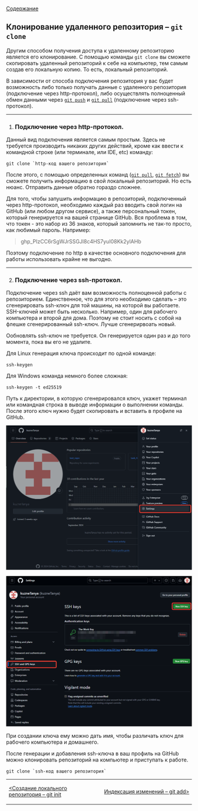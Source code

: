 [Содержание](./readme.md)

## Клонирование удаленного репозитория – `git clone`

Другим способом получения доступа к удаленному репозиторию является его клонирование. C помощью команды `git clone` вы сможете скопировать удаленный репозиторий к себе на компьютер, тем самым создав его локальную копию. То есть, локальный репозиторий.

В зависимости от способа подключения репозитория у вас будет возможность либо только получать данные с удаленного репозитория (подключение через http-протокол), либо осуществлять полноценный обмен данными через [`git push`](./push.md) и [`git pull`](./pull.md) (подключение через ssh-протокол).

***
1. ### Подключение через http-протокол.

Данный вид подключения является самым простым. Здесь не требуется производить никаких других действий, кроме как ввести к командной строке (или терминале, или IDE, etc) команду:

```
git clone `http-код вашего репозитория`
```

После этого, с помощью определенных команд ([`git pull`](./pull.md), [`git fetch`](./fetch.md)) вы сможете получить информацию в свой локальный репозиторий. Но есть нюанс. Отправить данные обратно гораздо сложнее.

Для того, чтобы запушить информацию в репозиторий, подключенный через http-протокол, необходимо каждый раз вводить свой логин на GitHub (или любом другом сервисе), а также персональный токен, который генерируется на вашей странице GitHub. Вся проблема в том, что токен - это набор из 36 знаков, который запомнить не так-то просто, как любимый пароль. Например:

>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

Поэтому подключение по http в качестве основного подключения для работы использовать крайне не выгодно.

***

2. ### Подключение через ssh-протокол.

Подключение через ssh даёт вам возможность полноценной работы с репозиторием. Единственное, что для этого необходимо сделать – это сгенерировать ssh-ключ для той машины, на которой вы работаете. SSH-ключей может быть несколько. Например, один для рабочего компьютера и второй для дома. Поэтому не стоит носить с собой на флешке сгенерированный ssh-ключ. Лучше сгенерирвоать новый.

Ообновлять ssh-ключ не требуется. Он генерируется один раз и до того момента, пока вы его не удалите.

Для Linux генерация ключа происходит по одной команде:

```
ssh-keygen
```

Для Windows команда немного более сложная:

```
ssh-keygen -t ed25519
```

Путь к директории, в которую сгенерировался ключ, укажет терминал или командная строка в выводе информации о выполнении команды. После этого ключ нужно будет скопировать и вставить в профиле на GitHub.

![Настройки](./assets/ssh1.png)

![SSH and GPG Keys](./assets/ssh2.png)

При создании ключа ему можно дать имя, чтобы различать ключ для рабочего компьютера и домашнего.

После генерации и добавления ssh-ключа в ваш профиль на GitHub можно клонировать репозиторий на компьютер и приступать к работе.

```
git clone `ssh-код вашего репозитория`
```

<table width="100%">
<td width="50%">

[<Создание локального репозитория – git init](./init.md)

</td>
<td style="text-align:right">

[Индексация изменений – git add>](./add.md)

</td>
</table>